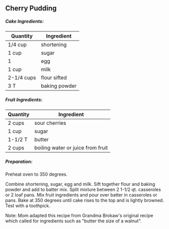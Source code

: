 
## Cherry Pudding

##### Cake Ingredients:

| Quantity       |    Ingredient|
|----------------| -------------------------------------|
 | 1/4 cup        | shortening|
 | 1 cup          | sugar|
 | 1              | egg|
 | 1 cup          | milk|
 | 2-1/4 cups     | flour sifted|
 | 3 T            | baking powder|

##### Fruit Ingredients:

| Quantity       |   Ingredient|
|----------------|--------------------------------------|
 | 2 cups         | sour cherries|
 | 1 cup          | sugar|
 | 1-1/2 T        | butter|
 | 2 cups         | boiling water or juice from fruit   |

##### Preparation:

Preheat oven to 350 degrees.

Combine shortening, sugar, egg and milk.  Sift together flour and baking powder and add to batter 
mix.  Split mixture between 2 1-1/2 qt. casseroles or 2 loaf pans.  Mix fruit ingredients and 
pour over batter in casseroles or pans.  Bake at 350 degrees until cake rises to the top and is lightly 
browned.  Test with a toothpick.

Note: Mom adapted this recipe from Grandma Brokaw's original recipe which called for ingredients such as
"butter the size of a walnut".
